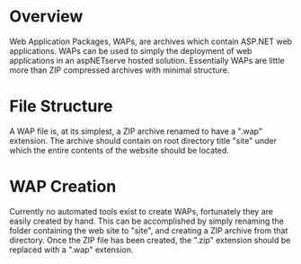 # Overview #

Web Application Packages, WAPs, are archives which contain ASP.NET web applications. WAPs can be used to simply the deployment of web applications in an aspNETserve hosted solution. Essentially WAPs are little more than ZIP compressed archives with minimal structure.

# File Structure #

A WAP file is, at its simplest, a ZIP archive renamed to have a ".wap" extension. The archive should contain on root directory title "site" under which the entire contents of the website should be located.

# WAP Creation #

Currently no automated tools exist to create WAPs, fortunately they are easily created by hand. This can be accomplished by simply renaming the folder containing the web site to "site", and creating a ZIP archive from that directory. Once the ZIP file has been created, the ".zip" extension should be replaced with a ".wap" extension.